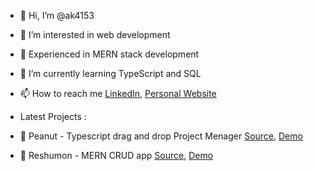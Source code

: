 - 👋 Hi, I’m @ak4153
- 👀 I’m interested in web development
- 💭 Experienced in MERN stack development
- 🌱 I’m currently learning TypeScript and SQL
- 📫 How to reach me <a href="https://www.linkedin.com/in/alex-kreizelman-846178219/">LinkedIn</a>, <a href="https://akportfolio-78cdf.web.app/">Personal Website</a>

- Latest Projects :<p></p>
- 🥜 Peanut - Typescript drag and drop Project Menager <a href="https://github.com/ak4153/Peanut">Source</a>, <a href="https://greasy-peanut.surge.sh/">Demo</a>
- 📝 Reshumon - MERN CRUD app <a href="https://github.com/ak4153/ReshumonApp">Source</a>, <a href="https://crudotest.herokuapp.com/">Demo</a>


<!---
ak4153/ak4153 is a ✨ special ✨ repository because its `README.md` (this file) appears on your GitHub profile.
You can click the Preview link to take a look at your changes.
--->
